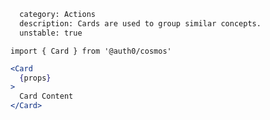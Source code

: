 ```meta
  category: Actions
  description: Cards are used to group similar concepts.
  unstable: true
```

`import { Card } from '@auth0/cosmos'`

```jsx
<Card
  {props}
>
  Card Content
</Card>
```

